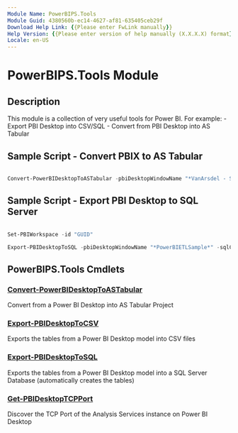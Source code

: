 ```yaml
---
Module Name: PowerBIPS.Tools
Module Guid: 4380560b-ec14-4627-af81-635405ceb29f
Download Help Link: {{Please enter FwLink manually}}
Help Version: {{Please enter version of help manually (X.X.X.X) format}}
Locale: en-US
---
```


# PowerBIPS.Tools Module
## Description
This module is a collection of very useful tools for Power BI.
For example:
    - Export PBI Desktop into CSV/SQL
    - Convert from PBI Desktop into AS Tabular

## Sample Script - Convert PBIX to AS Tabular

```powershell

Convert-PowerBIDesktopToASTabular -pbiDesktopWindowName "*VanArsdel - Sales*" -outputPath "$currentPath\SSAS"

```

## Sample Script - Export PBI Desktop to SQL Server

```powershell

Set-PBIWorkspace -id "GUID"

Export-PBIDesktopToSQL -pbiDesktopWindowName "*PowerBIETLSample*" -sqlConnStr "Data Source=.\sql2017; Initial Catalog=Dummy; Integrated Security=true" -sqlSchema "stg" -Verbose

```

## PowerBIPS.Tools Cmdlets
### [Convert-PowerBIDesktopToASTabular](doc\Convert-PowerBIDesktopToASTabular.md)
Convert from a Power BI Desktop into AS Tabular Project

### [Export-PBIDesktopToCSV](doc\Export-PBIDesktopToCSV.md)
Exports the tables from a Power BI Desktop model into CSV files

### [Export-PBIDesktopToSQL](doc\Export-PBIDesktopToSQL.md)
Exports the tables from a Power BI Desktop model into a SQL Server Database (automatically creates the tables)

### [Get-PBIDesktopTCPPort](doc\Get-PBIDesktopTCPPort.md)
Discover the TCP Port of the Analysis Services instance on Power BI Desktop

